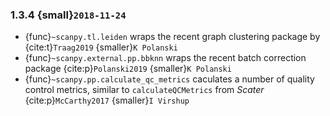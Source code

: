 ### 1.3.4 {small}`2018-11-24`

- {func}`~scanpy.tl.leiden` wraps the recent graph clustering package by {cite:t}`Traag2019` {smaller}`K Polanski`
- {func}`~scanpy.external.pp.bbknn` wraps the recent batch correction package {cite:p}`Polanski2019` {smaller}`K Polanski`
- {func}`~scanpy.pp.calculate_qc_metrics` caculates a number of quality control metrics, similar to `calculateQCMetrics` from *Scater* {cite:p}`McCarthy2017` {smaller}`I Virshup`
